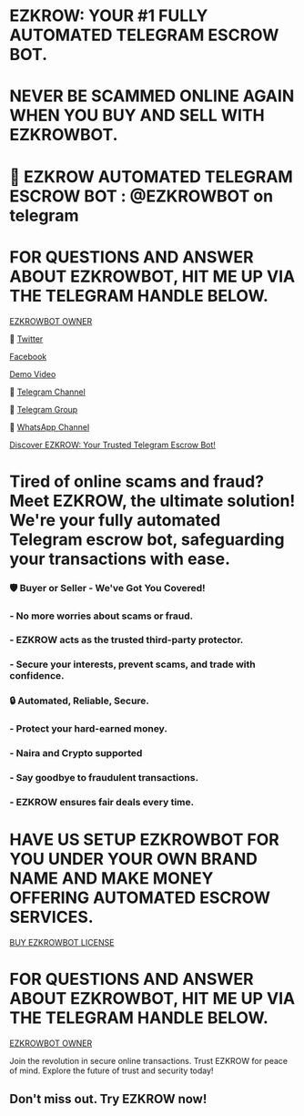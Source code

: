 # EZKROW: YOUR #1 FULLY AUTOMATED TELEGRAM ESCROW BOT.
# NEVER BE SCAMMED ONLINE AGAIN WHEN YOU BUY AND SELL WITH EZKROWBOT.


# 🤖 EZKROW AUTOMATED TELEGRAM ESCROW BOT : @EZKROWBOT on telegram

# FOR QUESTIONS AND ANSWER ABOUT EZKROWBOT, HIT ME UP VIA THE TELEGRAM HANDLE BELOW.

[EZKROWBOT OWNER](https://t.me/mjweb3)

🦋 [Twitter](https://x.com/ezkrowbot)

[Facebook](https://facebook.com/ezkrow)

[Demo Video](https://dai.ly/k1puUplMMKRyOPzAZSK)


📢 [Telegram Channel](https://t.me/ezkrow)

📢 [Telegram Group](https://t.me/ezkrow_group)

📱 [WhatsApp Channel](https://whatsapp.com/channel/0029Va5msfVCRs1jEwGf7Z3m)



<ins>Discover EZKROW: Your Trusted Telegram Escrow Bot!</ins>

# Tired of online scams and fraud? Meet EZKROW, the ultimate solution! We're your fully automated Telegram escrow bot, safeguarding your transactions with ease.

### 🛡 Buyer or Seller - We've Got You Covered!
### - No more worries about scams or fraud.
### - EZKROW acts as the trusted third-party protector.
### - Secure your interests, prevent scams, and trade with confidence.

### 🔒 Automated, Reliable, Secure.
### - Protect your hard-earned money.
### - Naira and Crypto supported
### - Say goodbye to fraudulent transactions.
### - EZKROW ensures fair deals every time.


# HAVE US SETUP EZKROWBOT FOR YOU UNDER YOUR OWN BRAND NAME AND MAKE MONEY OFFERING AUTOMATED ESCROW SERVICES.

[BUY EZKROWBOT LICENSE](https://sales.ezkrow.com/products/ezkrow-fully-automated-telegram-escrow-botmake-money-offering-escrow-service-with-ezkrow-41894)


# FOR QUESTIONS AND ANSWER ABOUT EZKROWBOT, HIT ME UP VIA THE TELEGRAM HANDLE BELOW.

[EZKROWBOT OWNER](https://t.me/mjweb3)





Join the revolution in secure online transactions. Trust EZKROW for peace of mind. Explore the future of trust and security today!

## Don't miss out. Try EZKROW now!
